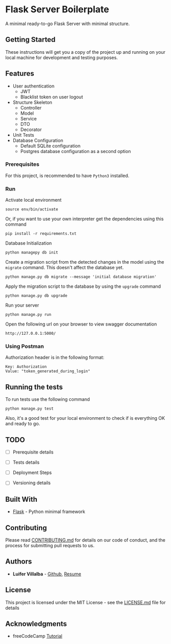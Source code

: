 # Flask Server Boilerplate

A minimal ready-to-go Flask Server with minimal structure.

## Getting Started

These instructions will get you a copy of the project up and running on your local machine for development and testing purposes.

## Features
- User authentication
    - JWT
    - Blacklist token on user logout
- Structure Skeleton
    - Controller
    - Model
    - Service
    - DTO
    - Decorator
- Unit Tests
- Database Configuration
    - Default SQLite configuration
    - Postgres database configuration as a second option

### Prerequisites

For this project, is recommended to have `Python3` installed.

### Run

Activate local environment
```
source env/bin/activate 
```

Or, if you want to use your own interpreter get the dependencies using this command
```
pip install -r requirements.txt
```

Database Initialization
```
python managepy db init
```

Create a migration script from the detected changes in the model using the `migrate` command. This doesn't affect the database yet.
```
python manage.py db migrate --message 'initial database migration'
```

Apply the migration script to the database by using the `upgrade` command
```
python manage.py db upgrade
```

Run your server
```
python manage.py run
```

Open the following url on your browser to view swagger documentation
```
http://127.0.0.1:5000/
```

### Using Postman
Authorization header is in the following format:
```
Key: Authorization
Value: "token_generated_during_login"
```

## Running the tests

To run tests use the following command
```
python manage.py test
```

Also, it's a good test for your local environment to check if is everything OK and ready to go.

## TODO
- [ ] Prerequisite details
- [ ] Tests details
- [ ] Deployment Steps
- [ ] Versioning details


## Built With

* [Flask](https://flask.palletsprojects.com/en/1.1.x/) - Python minimal framework

## Contributing

Please read [CONTRIBUTING.md](CONTRIBUTING.md) for details on our code of conduct, and the process for submitting pull requests to us.

## Authors

* **Luifer Villalba** - [Github](https://github.com/luifer-villalba), [Resume](https://luifervillalba.com)

## License

This project is licensed under the MIT License - see the [LICENSE.md](LICENSE.md) file for details

## Acknowledgments

* freeCodeCamp [Tutorial](https://www.freecodecamp.org/news/structuring-a-flask-restplus-web-service-for-production-builds-c2ec676de563/)
